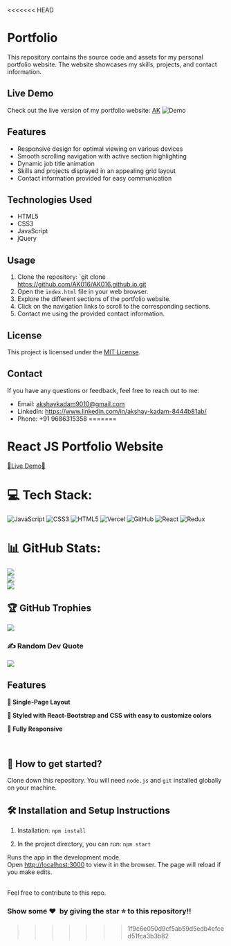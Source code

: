 <<<<<<< HEAD
# Portfolio 

This repository contains the source code and assets for my personal portfolio website. The website showcases my skills, projects, and contact information.

## Live Demo

Check out the live version of my portfolio website: [AK](https://ak016.github.io/)
![Demo](https://github.com/AK016/AK016.github.io/assets/123861375/e0f6d4fd-cfa6-4e8b-9d1d-1a38424118cd)



## Features

- Responsive design for optimal viewing on various devices
- Smooth scrolling navigation with active section highlighting
- Dynamic job title animation
- Skills and projects displayed in an appealing grid layout
- Contact information provided for easy communication

## Technologies Used

- HTML5
- CSS3
- JavaScript
- jQuery

## Usage

1. Clone the repository: `git clone https://github.com/AK016/AK016.github.io.git
2. Open the `index.html` file in your web browser.
3. Explore the different sections of the portfolio website.
4. Click on the navigation links to scroll to the corresponding sections.
5. Contact me using the provided contact information.

## License

This project is licensed under the [MIT License](LICENSE).

## Contact

If you have any questions or feedback, feel free to reach out to me:

- Email: akshaykadam9010@gmail.com
- LinkedIn: https://www.linkedin.com/in/akshay-kadam-8444b81ab/
- Phone: +91 9686315358
=======
# React JS Portfolio Website

[🔗Live Demo🔗](https://my-portfolio-7u78zstv0-badrisinghoo7.vercel.app/)

# 💻 Tech Stack:

![JavaScript](https://img.shields.io/badge/javascript-%23323330.svg?style=for-the-badge&logo=javascript&logoColor=%23F7DF1E) ![CSS3](https://img.shields.io/badge/css3-%231572B6.svg?style=for-the-badge&logo=css3&logoColor=white) ![HTML5](https://img.shields.io/badge/html5-%23E34F26.svg?style=for-the-badge&logo=html5&logoColor=white) ![Vercel](https://img.shields.io/badge/vercel-%23000000.svg?style=for-the-badge&logo=vercel&logoColor=white) ![GitHub](https://img.shields.io/badge/GitHub-%23121011.svg?style=for-the-badge&logo=github&logoColor=white) ![React](https://img.shields.io/badge/react-%2320232a.svg?style=for-the-badge&logo=react&logoColor=%2361DAFB) ![Redux](https://img.shields.io/badge/redux-%23593d88.svg?style=for-the-badge&logo=redux&logoColor=white)

# 📊 GitHub Stats:

![](https://github-readme-stats.vercel.app/api?username=badrisinghoo7&theme=dark&hide_border=false&include_all_commits=false&count_private=false)<br/>
![](https://github-readme-streak-stats.herokuapp.com/?user=badrisinghoo7&theme=dark&hide_border=false)<br/>
![](https://github-readme-stats.vercel.app/api/top-langs/?username=badrisinghoo7&theme=dark&hide_border=false&include_all_commits=false&count_private=false&layout=compact)

## 🏆 GitHub Trophies

![](https://github-profile-trophy.vercel.app/?username=badrisinghoo7&theme=radical&no-frame=false&no-bg=true&margin-w=4)

### ✍️ Random Dev Quote

![](https://quotes-github-readme.vercel.app/api?type=horizontal&theme=radical)

## Features

**📖 Single-Page Layout**

**🎨 Styled with React-Bootstrap and CSS with easy to customize colors**

**📱 Fully Responsive**

<br />

## 🚀 How to get started?

Clone down this repository. You will need `node.js` and `git` installed globally on your machine.

## 🛠 Installation and Setup Instructions

1. Installation: `npm install`

2. In the project directory, you can run: `npm start`

Runs the app in the development mode.\
Open [http://localhost:3000](http://localhost:3000) to view it in the browser.
The page will reload if you make edits.

<br />
Feel free to contribute to this repo.

### Show some ❤️&nbsp; by giving the star :star: to this repository!!
>>>>>>> 1f9c6e050d9cf5ab59d5edb4efced51fca3b3b82
